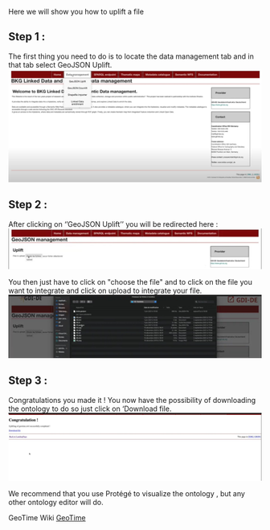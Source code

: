 Here we will show you how to uplift a file

## Step 1 :
The first thing you need to do is to locate the data management tab and in that tab select GeoJSON Uplift.
![Geo1](../images/Geo1.jpg)







## Step 2 :
After clicking on ‘’GeoJSON Uplift’’ you will be redirected here :
![Geo2](../images/Geo2.jpg)



You then just have to click on "choose the file" and to click on the file you want to integrate and click on upload to integrate your file.
![Geo3](../images/Geo3.jpg)




## Step 3 :
Congratulations you made it !
You now have the possibility of downloading the ontology  to do so just click on ‘Download file.
![Geo4](../images/Geo4.jpg)





We recommend that you use Protégé to visualize the ontology , but any other ontology editor will do.

GeoTime Wiki [GeoTime](../GeoTime_Wiki.md)
